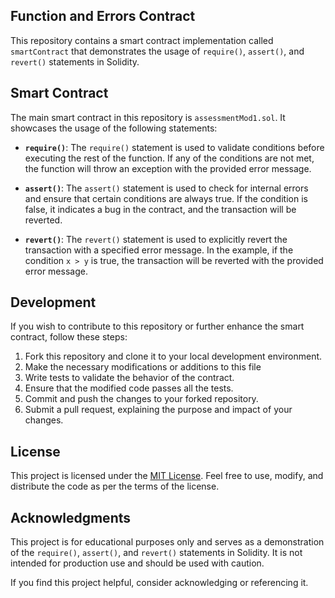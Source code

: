 ## Function and Errors Contract

This repository contains a smart contract implementation called `smartContract` that demonstrates the usage of `require()`, `assert()`, and `revert()` statements in Solidity.

## Smart Contract

The main smart contract in this repository is `assessmentMod1.sol`. It showcases the usage of the following statements:

- **`require()`**: The `require()` statement is used to validate conditions before executing the rest of the function. If any of the conditions are not met, the function will throw an exception with the provided error message.

- **`assert()`**: The `assert()` statement is used to check for internal errors and ensure that certain conditions are always true. If the condition is false, it indicates a bug in the contract, and the transaction will be reverted.

- **`revert()`**: The `revert()` statement is used to explicitly revert the transaction with a specified error message. In the example, if the condition `x > y` is true, the transaction will be reverted with the provided error message.

## Development

If you wish to contribute to this repository or further enhance the smart contract, follow these steps:

1. Fork this repository and clone it to your local development environment.
2. Make the necessary modifications or additions to this file
3. Write tests to validate the behavior of the contract.
4. Ensure that the modified code passes all the tests.
5. Commit and push the changes to your forked repository.
6. Submit a pull request, explaining the purpose and impact of your changes.

## License

This project is licensed under the [MIT License](LICENSE). Feel free to use, modify, and distribute the code as per the terms of the license.

## Acknowledgments

This project is for educational purposes only and serves as a demonstration of the `require()`, `assert()`, and `revert()` statements in Solidity. It is not intended for production use and should be used with caution.

If you find this project helpful, consider acknowledging or referencing it.
